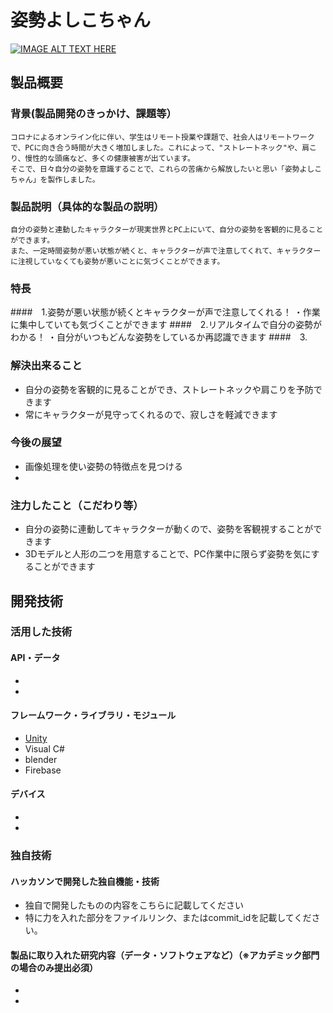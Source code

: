 # 姿勢よしこちゃん

[![IMAGE ALT TEXT HERE](https://jphacks.com/wp-content/uploads/2021/07/JPHACKS2021_ogp.jpg)](https://www.youtube.com/watch?v=LUPQFB4QyVo)

## 製品概要
### 背景(製品開発のきっかけ、課題等）
    コロナによるオンライン化に伴い、学生はリモート授業や課題で、社会人はリモートワークで、PCに向き合う時間が大きく増加しました。これによって、"ストレートネック"や、肩こり、慢性的な頭痛など、多くの健康被害が出ています。
    そこで、日々自分の姿勢を意識することで、これらの苦痛から解放したいと思い「姿勢よしこちゃん」を製作しました。
### 製品説明（具体的な製品の説明）
    自分の姿勢と連動したキャラクターが現実世界とPC上にいて、自分の姿勢を客観的に見ることができます。
    また、一定時間姿勢が悪い状態が続くと、キャラクターが声で注意してくれて、キャラクターに注視していなくても姿勢が悪いことに気づくことができます。
### 特長
####　1.姿勢が悪い状態が続くとキャラクターが声で注意してくれる！
・作業に集中していても気づくことができます
####　2.リアルタイムで自分の姿勢がわかる！
・自分がいつもどんな姿勢をしているか再認識できます
####　3. 

### 解決出来ること
*   自分の姿勢を客観的に見ることができ、ストレートネックや肩こりを予防できます
*   常にキャラクターが見守ってくれるので、寂しさを軽減できます
### 今後の展望
* 画像処理を使い姿勢の特徴点を見つける
* 
### 注力したこと（こだわり等）
* 自分の姿勢に連動してキャラクターが動くので、姿勢を客観視することができます
* 3Dモデルと人形の二つを用意することで、PC作業中に限らず姿勢を気にすることができます

## 開発技術
### 活用した技術
#### API・データ
* 
* 

#### フレームワーク・ライブラリ・モジュール
* [Unity](https://unity.com/ja)  
* Visual C#
* blender
* Firebase

#### デバイス
* 
* 

### 独自技術
#### ハッカソンで開発した独自機能・技術
* 独自で開発したものの内容をこちらに記載してください
* 特に力を入れた部分をファイルリンク、またはcommit_idを記載してください。

#### 製品に取り入れた研究内容（データ・ソフトウェアなど）（※アカデミック部門の場合のみ提出必須）
* 
* 
